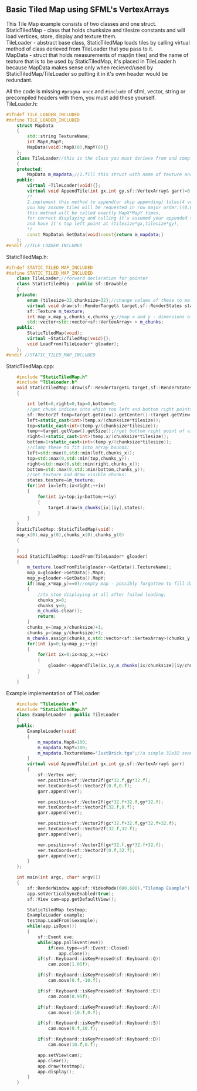 ## Basic Tiled Map using SFML's VertexArrays

This Tile Map example consists of two classes and one struct.  
StaticTiledMap - class that holds chunksize and tilesize constants and will load vertices, store, display and texture them.  
TileLoader - abstract base class, StaticTiledMap loads tiles by calling virtual method of class derieved from TileLoader that you pass to it.  
MapData - struct that holds measurements of map(in tiles) and the name of texture that is to be used by StaticTiledMap, it's placed in TileLoader.h because MapData makes sense only when recieved/used by StaticTiledMap/TileLoader so putting it in it's own header would be redundant.  

All the code is missing `#pragma once` and `#include` of sfml, vector, string or precompiled headers with them, you must add these yourself.  
TileLoader.h:
```cpp
#ifndef TILE_LOADER_INCLUDED
#define TILE_LOADER_INCLUDED
	struct MapData
	{
		std::string TextureName;
		int MapX,MapY;
		MapData(void):MapX(0),MapY(0){}
	};
	class TileLoader//this is the class you must derieve from and complete following 2 tasks :
	{
	protected:
		MapData m_mapdata;//1.fill this struct with name of texture and map dimensions(in tiles)
	public:
		virtual ~TileLoader(void){};
		virtual void AppendTile(int gx,int gy,sf::VertexArray& garr)=0;
		/*
		2.implement this method to append(or skip appending) tiles(4 vertices) to given vertex array,
		you may assume tiles will be requested in row major order:((0,0),(1,0),..,(map_x-1,0),(0,1),..,(map_x-1,map_y-1)),
		this method will be called exactly MapX*MapY times,
		for correct displaying and culling it's assumed your appended tile will be square with side equal to tilesize
		and have it's top left point at (tilesize*gx,tilesize*gy),
		*/
		const MapData& GetData(void)const{return m_mapdata;}
	};
#endif //TILE_LOADER_INCLUDED
```
StaticTiledMap.h:   
```cpp
#ifndef STATIC_TILED_MAP_INCLUDED
#define STATIC_TILED_MAP_INCLUDED
	class TileLoader;//forward declaration for pointer
	class StaticTiledMap : public sf::Drawable
	{
	private:
		enum {tilesize=32,chunksize=32};//change values of these to match your needs and improve performance
		virtual void draw(sf::RenderTarget& target,sf::RenderStates states)const;
		sf::Texture m_texture;
		int map_x,map_y,chunks_x,chunks_y;//map x and y - dimensions of map in tiles, chunks x and y - amount of chunks
		std::vector<std::vector<sf::VertexArray> > m_chunks;
	public:
		StaticTiledMap(void);
		virtual ~StaticTiledMap(void){};
		void LoadFrom(TileLoader* gloader);
	};
#endif //STATIC_TILED_MAP_INCLUDED
```
StaticTiledMap.cpp:
```cpp
	#include "StaticTiledMap.h"
	#include "TileLoader.h"
	void StaticTiledMap::draw(sf::RenderTarget& target,sf::RenderStates states)const
	{

		int left=0,right=0,top=0,bottom=0;
		//get chunk indices into which top left and bottom right points of view fall:
		sf::Vector2f temp=target.getView().getCenter()-(target.getView().getSize()/2.f);//get top left point of view
		left=static_cast<int>(temp.x/(chunksize*tilesize));
		top=static_cast<int>(temp.y/(chunksize*tilesize));
		temp+=target.getView().getSize();//get bottom right point of view
		right=1+static_cast<int>(temp.x/(chunksize*tilesize));
		bottom=1+static_cast<int>(temp.y/(chunksize*tilesize));
		//clamp these to fit into array bounds:
		left=std::max(0,std::min(left,chunks_x));
		top=std::max(0,std::min(top,chunks_y));
		right=std::max(0,std::min(right,chunks_x));
		bottom=std::max(0,std::min(bottom,chunks_y));
		//set texture and draw visible chunks:
		states.texture=&m_texture;
		for(int ix=left;ix<right;++ix)
		{
			for(int iy=top;iy<bottom;++iy)
			{
				target.draw(m_chunks[ix][iy],states);
			}
		}
	}
	StaticTiledMap::StaticTiledMap(void):
	map_x(0),map_y(0),chunks_x(0),chunks_y(0)
	{

	}
	void StaticTiledMap::LoadFrom(TileLoader* gloader)
	{
		m_texture.loadFromFile(gloader->GetData().TextureName);
		map_x=gloader->GetData().MapX;
		map_y=gloader->GetData().MapY;
		if((map_x*map_y)==0)//empty map - possibly forgotten to fill data struct
		{
			//to stop displaying at all after failed loading:
			chunks_x=0;
			chunks_y=0;
			m_chunks.clear();
			return;
		}
		chunks_x=(map_x/chunksize)+1;
		chunks_y=(map_y/chunksize)+1;
		m_chunks.assign(chunks_x,std::vector<sf::VertexArray>(chunks_y,sf::VertexArray(sf::Quads)));//ready up empty 2d arrays
		for(int iy=0;iy<map_y;++iy)
		{
			for(int ix=0;ix<map_x;++ix)
			{
				gloader->AppendTile(ix,iy,m_chunks[ix/chunksize][iy/chunksize]);
			}
		}
	}
```
Example implementation of TileLoader:  
```cpp
	#include "TileLoader.h"
	#include "StaticTiledMap.h"
	class ExampleLoader : public TileLoader
	{
	public:
		ExampleLoader(void)
		{
			m_mapdata.MapX=100;
			m_mapdata.MapY=100;
			m_mapdata.TextureName="JustBrick.tga";//a simple 32x32 seamless image of brick 
		}
		virtual void AppendTile(int gx,int gy,sf::VertexArray& garr)
		{
			sf::Vertex ver;
			ver.position=sf::Vector2f(gx*32.f,gy*32.f);
			ver.texCoords=sf::Vector2f(0.f,0.f);
			garr.append(ver);

			ver.position=sf::Vector2f(gx*32.f+32.f,gy*32.f);
			ver.texCoords=sf::Vector2f(32.f,0.f);
			garr.append(ver);

			ver.position=sf::Vector2f(gx*32.f+32.f,gy*32.f+32.f);
			ver.texCoords=sf::Vector2f(32.f,32.f);
			garr.append(ver);

			ver.position=sf::Vector2f(gx*32.f,gy*32.f+32.f);
			ver.texCoords=sf::Vector2f(0.f,32.f);
			garr.append(ver);
		}
	};

	int main(int argc, char* argv[])
	{	
		sf::RenderWindow app(sf::VideoMode(600,600),"Tilemap Example");
		app.setVerticalSyncEnabled(true);
		sf::View cam=app.getDefaultView();

		StaticTiledMap testmap;
		ExampleLoader example;
		testmap.LoadFrom(&example);
		while(app.isOpen())
		{
			sf::Event eve;
			while(app.pollEvent(eve))
				if(eve.type==sf::Event::Closed)
					app.close();
			if(sf::Keyboard::isKeyPressed(sf::Keyboard::Q))
				cam.zoom(1.05f);

			if(sf::Keyboard::isKeyPressed(sf::Keyboard::W))
				cam.move(0.f,-10.f);

			if(sf::Keyboard::isKeyPressed(sf::Keyboard::E))
				cam.zoom(0.95f);

			if(sf::Keyboard::isKeyPressed(sf::Keyboard::A))
				cam.move(-10.f,0.f);

			if(sf::Keyboard::isKeyPressed(sf::Keyboard::S))
				cam.move(0.f,10.f);

			if(sf::Keyboard::isKeyPressed(sf::Keyboard::D))
				cam.move(10.f,0.f);

			app.setView(cam);
			app.clear();
			app.draw(testmap);
			app.display();
		}
	}
```